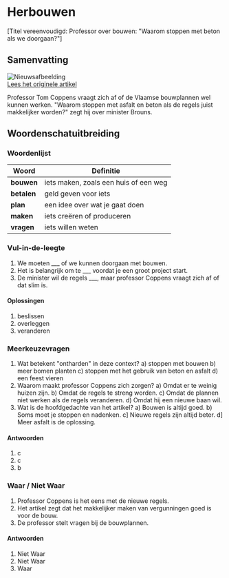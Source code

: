 # Herbouwen

[Titel vereenvoudigd: Professor over bouwen: "Waarom stoppen met beton als we doorgaan?"]

## Samenvatting

![Nieuwsafbeelding](https://prod-img.standaard.be/public/nieuws/x9ql2m-4bfe0230-f8cb-11ea-a8a1-534ce6854a1c.jpg/alternates/BASE_SIXTEEN_NINE/4bfe0230-f8cb-11ea-a8a1-534ce6854a1c.jpg)   
[Lees het originele artikel](https://www.standaard.be/binnenland/professor-ruimtelijke-ordening-tom-coppens-over-onthutsende-cijfers-ontharden-heeft-weinig-zin-als-de-betonkraan-blijft-openstaan/97689369.html)

Professor Tom Coppens vraagt zich af of de Vlaamse bouwplannen wel kunnen werken. "Waarom stoppen met asfalt en beton als de regels juist makkelijker worden?" zegt hij over minister Brouns.

## Woordenschatuitbreiding

### Woordenlijst

| Woord | Definitie |
|-------|-----------|
| **bouwen** | iets maken, zoals een huis of een weg |
| **betalen** | geld geven voor iets |
| **plan** | een idee over wat je gaat doen |
| **maken** | iets creëren of produceren |
| **vragen** | iets willen weten |

### Vul-in-de-leegte
1. We moeten ___ of we kunnen doorgaan met bouwen.
2. Het is belangrijk om te ___ voordat je een groot project start.
3. De minister wil de regels ___, maar professor Coppens vraagt zich af of dat slim is.
#### Oplossingen
1. beslissen
2. overleggen
3. veranderen

### Meerkeuzevragen
1. Wat betekent "ontharden" in deze context?
   a) stoppen met bouwen
   b) meer bomen planten
   c) stoppen met het gebruik van beton en asfalt
   d) een feest vieren
2. Waarom maakt professor Coppens zich zorgen?
   a) Omdat er te weinig huizen zijn.
   b) Omdat de regels te streng worden.
   c) Omdat de plannen niet werken als de regels veranderen.
   d) Omdat hij een nieuwe baan wil.
3. Wat is de hoofdgedachte van het artikel?
   a) Bouwen is altijd goed.
   b) Soms moet je stoppen en nadenken.
   c] Nieuwe regels zijn altijd beter.
   d] Meer asfalt is de oplossing.
#### Antwoorden
1. c
2. c
3. b

### Waar / Niet Waar
1. Professor Coppens is het eens met de nieuwe regels.
2. Het artikel zegt dat het makkelijker maken van vergunningen goed is voor de bouw.
3. De professor stelt vragen bij de bouwplannen.
#### Antwoorden
1. Niet Waar
2. Niet Waar
3. Waar